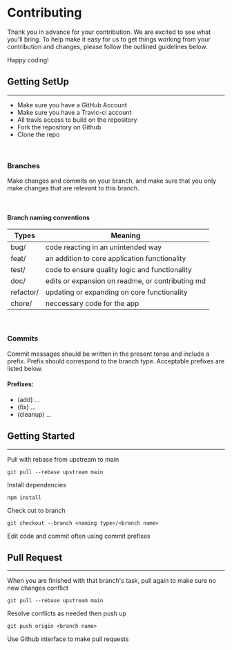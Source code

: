 # Contributing

Thank you in advance for your contribution. We are excited to see what you'll bring. To help make it easy for us to get things working from your contribution and changes, please follow the outlined guidelines below.

Happy coding!

## Getting SetUp

---

- Make sure you have a GitHub Account
- Make sure you have a Travic-ci account
- All travis access to build on the repository
- Fork the repository on Github
- Clone the repo

<br>

### **Branches**

Make changes and commits on your branch, and make sure that you only make changes that are relevant to this branch.

<br>

#### **Branch naming conventions**

| Types     | Meaning                                          |
| --------- | ------------------------------------------------ |
| bug/      | code reacting in an unintended way               |
| feat/     | an addition to core application functionality    |
| test/     | code to ensure quality logic and functionality   |
| doc/      | edits or expansion on readme, or contributing md |
| refactor/ | updating or expanding on core functionality      |
| chore/    | neccessary code for the app                      |

<br>

### **Commits**

Commit messages should be written in the present tense and include a prefix. Prefix should correspond to the branch type. Acceptable prefixes are listed below.

#### **Prefixes:**

- (add) ...
- (fix) ...
- (cleanup) ...

## Getting Started

---

Pull with rebase from upstream to main

```
git pull --rebase upstream main
```

Install dependencies

```
npm install
```

Check out to branch

```
git checkout --branch <naming type>/<branch name>
```

Edit code and commit often using commit prefixes

## Pull Request

---

When you are finished with that branch's task, pull again to make sure no new changes conflict

```
git pull --rebase upstream main
```

Resolve conflicts as needed then push up

```
git push origin <branch name>
```

Use Github interface to make pull requests
